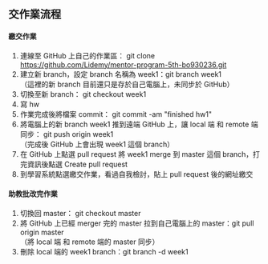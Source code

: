 ## 交作業流程
#### 繳交作業
1. 連線至 GitHub 上自己的作業區： git clone https://github.com/Lidemy/mentor-program-5th-bo930236.git
2. 建立新 branch，設定 branch 名稱為 week1：git branch week1 <br> （這裡的新 branch 目前還只是存於自己電腦上，未同步於 GitHub） 
3. 切換至新 branch： git checkout week1
4. 寫 hw
5. 作業完成後將檔案 commit： git commit -am "finished hw1"
6. 將電腦上的新 branch week1 推到遠端 GitHub 上，讓 local 端 和 remote 端同步： git push origin week1 <br> （完成後 GitHub 上會出現 week1 這個 branch）
7. 在 GitHub 上點選 pull request 將 week1 merge 到 master 這個 branch，打完資訊後點選 Create pull request
8. 到學習系統點選繳交作業，看過自我檢討，貼上 pull request 後的網址繳交

#### 助教批改完作業

1. 切換回 master： git checkout master
2. 將 GitHub 上已經 merger 完的 master 拉到自己電腦上的 master：git pull origin master <br> （將 local 端 和 remote 端的 master 同步）
3. 刪除 local 端的 week1 branch：git branch -d week1
